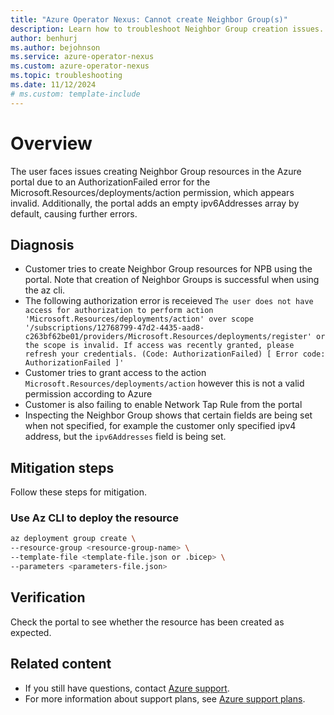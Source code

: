 ```yaml
---
title: "Azure Operator Nexus: Cannot create Neighbor Group(s)"
description: Learn how to troubleshoot Neighbor Group creation issues.
author: benhurj
ms.author: bejohnson
ms.service: azure-operator-nexus
ms.custom: azure-operator-nexus
ms.topic: troubleshooting
ms.date: 11/12/2024
# ms.custom: template-include
---
```


# Overview

The user faces issues creating Neighbor Group resources in the Azure portal due to an AuthorizationFailed error for the Microsoft.Resources/deployments/action permission, which appears invalid. Additionally, the portal adds an empty ipv6Addresses array by default, causing further errors.

## Diagnosis

* Customer tries to create Neighbor Group resources for NPB using the portal. Note that creation of Neighbor Groups is successful when using the az cli.
* The following authorization error is receieved `The user does not have access for authorization to perform action 'Microsoft.Resources/deployments/action' over scope '/subscriptions/12768799-47d2-4435-aad8-c263bf62be01/providers/Microsoft.Resources/deployments/register' or the scope is invalid. If access was recently granted, please refresh your credentials. (Code: AuthorizationFailed) [ Error code: AuthorizationFailed ]'`
* Customer tries to grant access to the action `Microsoft.Resources/deployments/action` however this is not a valid permission according to Azure
* Customer is also failing to enable Network Tap Rule from the portal
* Inspecting the Neighbor Group shows that certain fields are being set when not specified, for example the customer only specified ipv4 address, but the `ipv6Addresses` field is being set.

## Mitigation steps

Follow these steps for mitigation.

### Use Az CLI to deploy the resource

  ```bash
  az deployment group create \
  --resource-group <resource-group-name> \
  --template-file <template-file.json or .bicep> \
  --parameters <parameters-file.json>
  ```

## Verification

Check the portal to see whether the resource has been created as expected.

## Related content

- If you still have questions, contact [Azure support](https://portal.azure.com/?#blade/Microsoft_Azure_Support/HelpAndSupportBlade).
- For more information about support plans, see [Azure support plans](https://azure.microsoft.com/support/plans/response/).
